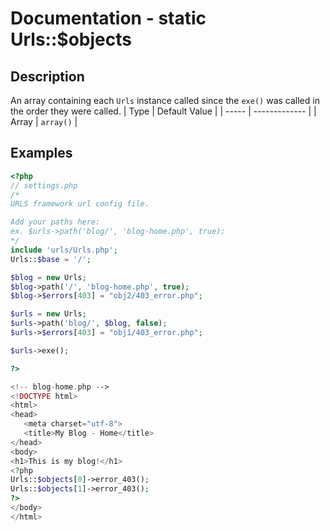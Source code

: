 # Documentation - static Urls::$objects
## Description
An array containing each `Urls` instance called since the `exe()` was called in the order they were called.
|  Type | Default Value |
| ----- | ------------- |
| Array |   `array()`   |
## Examples
```PHP
<?php
// settings.php
/*
URLS framework url config file.

Add your paths here:
ex. $urls->path('blog/', 'blog-home.php', true);
*/
include 'urls/Urls.php';
Urls::$base = '/';

$blog = new Urls;
$blog->path('/', 'blog-home.php', true);
$blog->$errors[403] = "obj2/403_error.php";

$urls = new Urls;
$urls->path('blog/', $blog, false);
$urls->$errors[403] = "obj1/403_error.php";

$urls->exe();

?>
```

```PHP
<!-- blog-home.php -->
<!DOCTYPE html>
<html>
<head>
   <meta charset="utf-8">
   <title>My Blog - Home</title>
</head>
<body>
<h1>This is my blog!</h1>
<?php
Urls::$objects[0]->error_403();
Urls::$objects[1]->error_403();
?>
</body>
</html>
```

